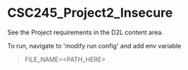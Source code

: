 # CSC245_Project2_Insecure

See the Project requirements in the D2L content area.

To run, navigate to 'modify run config' and add env variable
> FILE_NAME=<PATH_HERE> 